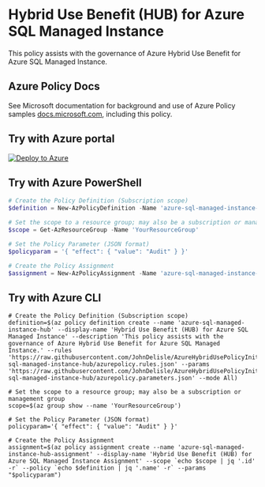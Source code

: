 # Hybrid Use Benefit (HUB) for Azure SQL Managed Instance

This policy assists with the governance of Azure Hybrid Use Benefit for Azure SQL Managed Instance.

## Azure Policy Docs

See Microsoft documentation for background and use of Azure Policy samples [docs.microsoft.com](https://docs.microsoft.com/en-us/azure/governance/policy/samples/), including this policy.

## Try with Azure portal

[![Deploy to Azure](http://azuredeploy.net/deploybutton.png)](https://portal.azure.com/?#blade/Microsoft_Azure_Policy/CreatePolicyDefinitionBlade/uri/https%3a%2f%2fraw.githubusercontent.com%2fJohnDelisle%2fAzureHybridUsePolicyInitiative%2fmain%2fpolicies%2f%2fSQL%2fazure-sql-managed-instance-hub%2fazurepolicy.json)

## Try with Azure PowerShell

````powershell
# Create the Policy Definition (Subscription scope)
$definition = New-AzPolicyDefinition -Name 'azure-sql-managed-instance-hub' -DisplayName 'Hybrid Use Benefit (HUB) for Azure SQL Managed Instance' -description 'This policy assists with the governance of Azure Hybrid Use Benefit for Azure SQL Managed Instance.' -Policy 'https://raw.githubusercontent.com/JohnDelisle/AzureHybridUsePolicyInitiative/main/policies//SQL/azure-sql-managed-instance-hub/azurepolicy.rules.json' -Parameter 'https://raw.githubusercontent.com/JohnDelisle/AzureHybridUsePolicyInitiative/main/policies//SQL/azure-sql-managed-instance-hub/azurepolicy.parameters.json' -Mode All

# Set the scope to a resource group; may also be a subscription or management group
$scope = Get-AzResourceGroup -Name 'YourResourceGroup'

# Set the Policy Parameter (JSON format)
$policyparam = '{ "effect": { "value": "Audit" } }'

# Create the Policy Assignment
$assignment = New-AzPolicyAssignment -Name 'azure-sql-managed-instance-hub-assignment' -DisplayName 'Hybrid Use Benefit (HUB) for Azure SQL Managed Instance Assignment' -Scope $scope.ResourceId -PolicyDefinition $definition -PolicyParameter $policyparam
````

## Try with Azure CLI

```cli
# Create the Policy Definition (Subscription scope)
definition=$(az policy definition create --name 'azure-sql-managed-instance-hub' --display-name 'Hybrid Use Benefit (HUB) for Azure SQL Managed Instance' --description 'This policy assists with the governance of Azure Hybrid Use Benefit for Azure SQL Managed Instance.' --rules 'https://raw.githubusercontent.com/JohnDelisle/AzureHybridUsePolicyInitiative/main/policies//SQL/azure-sql-managed-instance-hub/azurepolicy.rules.json' --params 'https://raw.githubusercontent.com/JohnDelisle/AzureHybridUsePolicyInitiative/main/policies//SQL/azure-sql-managed-instance-hub/azurepolicy.parameters.json' --mode All)

# Set the scope to a resource group; may also be a subscription or management group
scope=$(az group show --name 'YourResourceGroup')

# Set the Policy Parameter (JSON format)
policyparam='{ "effect": { "value": "Audit" } }'

# Create the Policy Assignment
assignment=$(az policy assignment create --name 'azure-sql-managed-instance-hub-assignment' --display-name 'Hybrid Use Benefit (HUB) for Azure SQL Managed Instance Assignment' --scope `echo $scope | jq '.id' -r` --policy `echo $definition | jq '.name' -r` --params "$policyparam")
```
